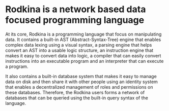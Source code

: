 # Rodkina is a network based data focused programming language
At its core, Rodkina is a programming language that focus on manipulating data.  It contains a built-in AST (Abstract-Syntax-Tree) engine that enables complex data lexing using a visual syntax, a parsing engine that helps convert an AST into a usable logic structure, an instruction engine that makes it easy to convert data into logic, a compiler that can easily convert instructions into an executable program and an interpreter that can execute a program.

It also contains a built-in database system that makes it easy to manage data on disk and then share it with other people using an identity system that enables a decentralized management of roles and permissions on these databases.  Therefore, the Rodkina users forms a network of databases that can be queried using the built-in query syntax of the language.
